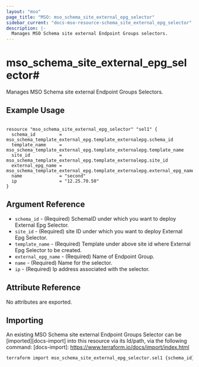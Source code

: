 ```yaml
---
layout: "mso"
page_title: "MSO: mso_schema_site_external_epg_selector"
sidebar_current: "docs-mso-resource-schema_site_external_epg_selector"
description: |-
  Manages MSO Schema site external Endpoint Groups selectors.
---
```


# mso_schema_site_external_epg_selector#

Manages MSO Schema site external Endpoint Groups Selectors.

## Example Usage ##
```hcl

resource "mso_schema_site_external_epg_selector" "sel1" {
  schema_id         = mso_schema_template_external_epg.template_externalepg.schema_id
  template_name     = mso_schema_template_external_epg.template_externalepg.template_name
  site_id           = mso_schema_template_external_epg.template_externalepg.site_id
  external_epg_name = mso_schema_template_external_epg.template_externalepg.external_epg_name
  name              = "second"
  ip                = "12.25.70.50"
}

```

## Argument Reference ##

* `schema_id` - (Required) SchemaID under which you want to deploy External Epg Selector.
* `site_id` - (Required) site ID under which you want to deploy External Epg Selector.
* `template_name` - (Required) Template under above site id where External Epg Selector to be created.
* `external_epg_name` - (Required) Name of Endpoint Group.
* `name` - (Required) Name for the selector.
* `ip` - (Required) Ip address associated with the selector.

## Attribute Reference ##

No attributes are exported.

## Importing ##

An existing MSO Schema site external Endpoint Groups Selector can be [imported][docs-import] into this resource via its Id/path, via the following command: [docs-import]: <https://www.terraform.io/docs/import/index.html>

```bash
terraform import mso_schema_site_external_epg_selector.sel1 {schema_id}/site/{site_id}/template/{template_name}/externalEPG/{external_epg_name}/selector/{ip}
```